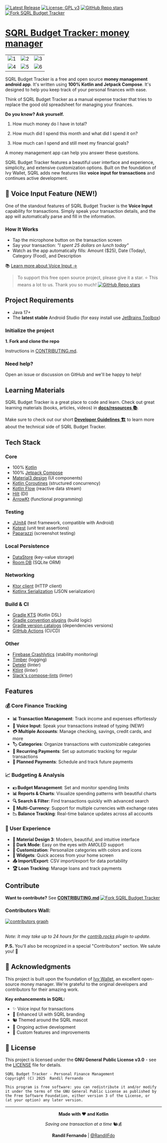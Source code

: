 [![Latest Release](https://img.shields.io/github/v/release/RandilFdo/SQRL-Budget-Tracker)](https://github.com/RandilFdo/SQRL-Budget-Tracker/releases)
[![License: GPL v3](https://img.shields.io/badge/License-GPLv3-blue.svg)](https://www.gnu.org/licenses/gpl-3.0)
[![GitHub Repo stars](https://img.shields.io/github/stars/RandilFdo/SQRL-Budget-Tracker?style=social)](https://github.com/RandilFdo/SQRL-Budget-Tracker/stargazers)
[![Fork SQRL Budget Tracker](https://img.shields.io/github/forks/RandilFdo/SQRL-Budget-Tracker?logo=github&style=social)](https://github.com/RandilFdo/SQRL-Budget-Tracker/fork)

# [SQRL Budget Tracker: money manager](https://github.com/RandilFdo/SQRL-Budget-Tracker)

|                                                                                                            |                                                                                                            |                                                                                                            |
|:----------------------------------------------------------------------------------------------------------:|:----------------------------------------------------------------------------------------------------------:|:----------------------------------------------------------------------------------------------------------:|
| ![1](coverimages/Screenshot%202025-09-04%20140401.png) | ![2](coverimages/WhatsApp%20Image%202025-09-04%20at%2013.15.04_2d101216.jpg) | ![3](coverimages/WhatsApp%20Image%202025-09-04%20at%2013.15.04_a39bd6b7.jpg) |
| ![4](coverimages/WhatsApp%20Image%202025-09-04%20at%2013.15.02_482deecc.jpg) | ![5](coverimages/WhatsApp%20Image%202025-09-04%20at%2013.15.00_2393eae9.jpg) | ![6](coverimages/WhatsApp%20Image%202025-09-04%20at%2013.15.01_1bfe2974.jpg) |

SQRL Budget Tracker is a free and open source **money management android app**. It's written using **100% Kotlin and Jetpack Compose**. It's designed to help you keep track of your personal finances with ease.

Think of SQRL Budget Tracker as a manual expense tracker that tries to replace the good old spreadsheet for managing your finances.

**Do you know? Ask yourself.**

1) How much money do I have in total?

2) How much did I spend this month and what did I spend it on?

3) How much can I spend and still meet my financial goals?

A money management app can help you answer these questions.

SQRL Budget Tracker features a beautiful user interface and experience, simplicity, and extensive customization options. Built on the foundation of Ivy Wallet, SQRL adds new features like **voice input for transactions** and continues active development.

## 🎤 Voice Input Feature (NEW!)

One of the standout features of SQRL Budget Tracker is the **Voice Input** capability for transactions. Simply speak your transaction details, and the app will automatically parse and fill in the information.

### How It Works
- Tap the microphone button on the transaction screen
- Say your transaction: *"I spent 25 dollars on lunch today"*
- Watch as the app automatically fills: Amount ($25), Date (Today), Category (Food), and Description

📚 [Learn more about Voice Input →](feature/edit-transaction/VOICE_INPUT_README.md)

> To support this free open source project, please give it a star. ⭐
> This means a lot to us. Thank you so much! [![GitHub Repo stars](https://img.shields.io/github/stars/RandilFdo/SQRL-Budget-Tracker?style=social)](https://github.com/RandilFdo/SQRL-Budget-Tracker/stargazers)

## Project Requirements

- Java 17+
- The **latest stable** Android Studio (for easy install use [JetBrains Toolbox](https://www.jetbrains.com/toolbox-app/))

### Initialize the project

**1. Fork and clone the repo**

Instructions in [CONTRIBUTING.md](./CONTRIBUTING.md).

### Need help?

Open an issue or discussion on GitHub and we'll be happy to help!

## Learning Materials

SQRL Budget Tracker is a great place to code and learn. Check out great learning materials (books, articles, videos) in **[docs/resources 📚](docs/resources/)**.

Make sure to check out our short **[Developer Guidelines 🏗️](docs/Guidelines.md)** to learn more about the technical side of SQRL Budget Tracker.

## Tech Stack

### Core

- 100% [Kotlin](https://kotlinlang.org/)
- 100% [Jetpack Compose](https://developer.android.com/jetpack/compose)
- [Material3 design](https://m3.material.io/) (UI components)
- [Kotlin Coroutines](https://kotlinlang.org/docs/coroutines-overview.html) (structured concurrency)
- [Kotlin Flow](https://kotlinlang.org/docs/flow.html) (reactive data stream)
- [Hilt](https://dagger.dev/hilt/) (DI)
- [ArrowKt](https://arrow-kt.io/) (functional programming)


### Testing
- [JUnit4](https://github.com/junit-team/junit4) (test framework, compatible with Android)
- [Kotest](https://kotest.io/) (unit test assertions)
- [Paparazzi](https://github.com/cashapp/paparazzi) (screenshot testing)

### Local Persistence
- [DataStore](https://developer.android.com/topic/libraries/architecture/datastore) (key-value storage)
- [Room DB](https://developer.android.com/training/data-storage/room) (SQLite ORM)

### Networking
- [Ktor client](https://ktor.io/docs/getting-started-ktor-client.html) (HTTP client)
- [Kotlinx Serialization](https://github.com/Kotlin/kotlinx.serialization) (JSON serialization)

### Build & CI
- [Gradle KTS](https://docs.gradle.org/current/userguide/kotlin_dsl.html) (Kotlin DSL)
- [Gradle convention plugins](https://docs.gradle.org/current/samples/sample_convention_plugins.html) (build logic)
- [Gradle version catalogs](https://developer.android.com/build/migrate-to-catalogs) (dependencies versions)
- [GitHub Actions](https://github.com/RandilFdo/SQRL-Budget-Tracker/actions) (CI/CD)

### Other
- [Firebase Crashlytics](https://firebase.google.com/products/crashlytics) (stability monitoring)
- [Timber](https://github.com/JakeWharton/timber) (logging)
- [Detekt](https://github.com/detekt/detekt) (linter)
- [Ktlint](https://github.com/pinterest/ktlint) (linter)
- [Slack's compose-lints](https://slackhq.github.io/compose-lints/) (linter)

## Features

### 💰 Core Finance Tracking
- **📊 Transaction Management**: Track income and expenses effortlessly
- **🎤 Voice Input**: Speak your transactions instead of typing (NEW!)
- **💳 Multiple Accounts**: Manage checking, savings, credit cards, and more
- **🏷️ Categories**: Organize transactions with customizable categories
- **🔄 Recurring Payments**: Set up automatic tracking for regular transactions
- **📅 Planned Payments**: Schedule and track future payments

### 📈 Budgeting & Analysis
- **💵 Budget Management**: Set and monitor spending limits
- **📊 Reports & Charts**: Visualize spending patterns with beautiful charts
- **🔍 Search & Filter**: Find transactions quickly with advanced search
- **💱 Multi-Currency**: Support for multiple currencies with exchange rates
- **📉 Balance Tracking**: Real-time balance updates across all accounts

### 🎨 User Experience
- **🌈 Material Design 3**: Modern, beautiful, and intuitive interface
- **🌙 Dark Mode**: Easy on the eyes with AMOLED support
- **🎨 Customization**: Personalize categories with colors and icons
- **📲 Widgets**: Quick access from your home screen
- **📤 Import/Export**: CSV import/export for data portability
- **🏆 Loan Tracking**: Manage loans and track payments

## Contribute

**Want to contribute?** See **[CONTRIBUTING.md](/CONTRIBUTING.md)** [![Fork SQRL Budget Tracker](https://img.shields.io/github/forks/RandilFdo/SQRL-Budget-Tracker?logo=github&style=social)](https://github.com/RandilFdo/SQRL-Budget-Tracker/fork)

### Contributors Wall:

<a href="https://github.com/RandilFdo/SQRL-Budget-Tracker/graphs/contributors">
  <img alt="contributors graph" src="https://contrib.rocks/image?repo=RandilFdo/SQRL-Budget-Tracker" />
</a>
<br>
<br>

_Note: It may take up to 24 hours for the [contrib.rocks](https://contrib.rocks/preview?repo=RandilFdo%2FSQRL-Budget-Tracker) plugin to update._ 

**P.S.** You'll also be recognized in a special "Contributors" section. We salute you! 👏

## 🙏 Acknowledgments

This project is built upon the foundation of [Ivy Wallet](https://github.com/Ivy-Apps/ivy-wallet), an excellent open-source money manager. We're grateful to the original developers and contributors for their amazing work.

**Key enhancements in SQRL:**
- ✨ Voice input for transactions
- 🎨 Enhanced UI with SQRL branding
- 🐿️ Themed around the SQRL mascot
- 🚀 Ongoing active development
- 🔧 Custom features and improvements

## 📜 License

This project is licensed under the **GNU General Public License v3.0** - see the [LICENSE](LICENSE) file for details.

```
SQRL Budget Tracker - Personal Finance Management
Copyright (C) 2025  Randil Fernando

This program is free software: you can redistribute it and/or modify
it under the terms of the GNU General Public License as published by
the Free Software Foundation, either version 3 of the License, or
(at your option) any later version.
```

---

<div align="center">

**Made with ❤️ and Kotlin**

*Saving one transaction at a time* 🐿️💰

**Randil Fernando** | [@RandilFdo](https://github.com/RandilFdo)

</div>
